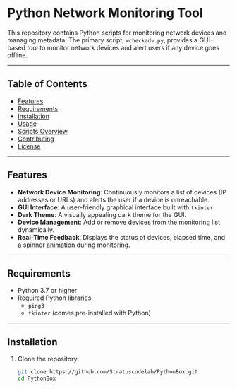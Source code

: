 # Python Network Monitoring Tool

This repository contains Python scripts for monitoring network devices and managing metadata. The primary script, `wcheckadv.py`, provides a GUI-based tool to monitor network devices and alert users if any device goes offline.

---

## Table of Contents

- [Features](#features)
- [Requirements](#requirements)
- [Installation](#installation)
- [Usage](#usage)
- [Scripts Overview](#scripts-overview)
- [Contributing](#contributing)
- [License](#license)

---

## Features

- **Network Device Monitoring**: Continuously monitors a list of devices (IP addresses or URLs) and alerts the user if a device is unreachable.
- **GUI Interface**: A user-friendly graphical interface built with `tkinter`.
- **Dark Theme**: A visually appealing dark theme for the GUI.
- **Device Management**: Add or remove devices from the monitoring list dynamically.
- **Real-Time Feedback**: Displays the status of devices, elapsed time, and a spinner animation during monitoring.

---

## Requirements

- Python 3.7 or higher
- Required Python libraries:
  - `ping3`
  - `tkinter` (comes pre-installed with Python)

---

## Installation

1. Clone the repository:
   ```bash
   git clone https://github.com/Stratuscodelab/PythonBox.git
   cd PythonBox
